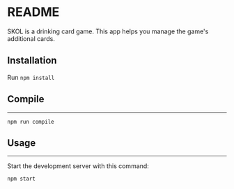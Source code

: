 # README

SKOL is a drinking card game. This app helps you manage the game's additional cards.

## Installation

Run `npm install`

## Compile
---

```
npm run compile
```

## Usage
---

Start the development server with this command:

```
npm start
```

